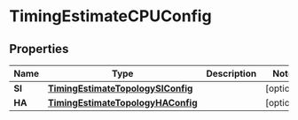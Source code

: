 

# TimingEstimateCPUConfig


## Properties

Name | Type | Description | Notes
------------ | ------------- | ------------- | -------------
**SI** | [**TimingEstimateTopologySIConfig**](TimingEstimateTopologySIConfig.md) |  |  [optional]
**HA** | [**TimingEstimateTopologyHAConfig**](TimingEstimateTopologyHAConfig.md) |  |  [optional]



